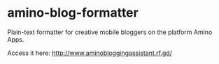 # amino-blog-formatter
Plain-text formatter for creative mobile bloggers on the platform Amino Apps.

Access it here: http://www.aminobloggingassistant.rf.gd/
